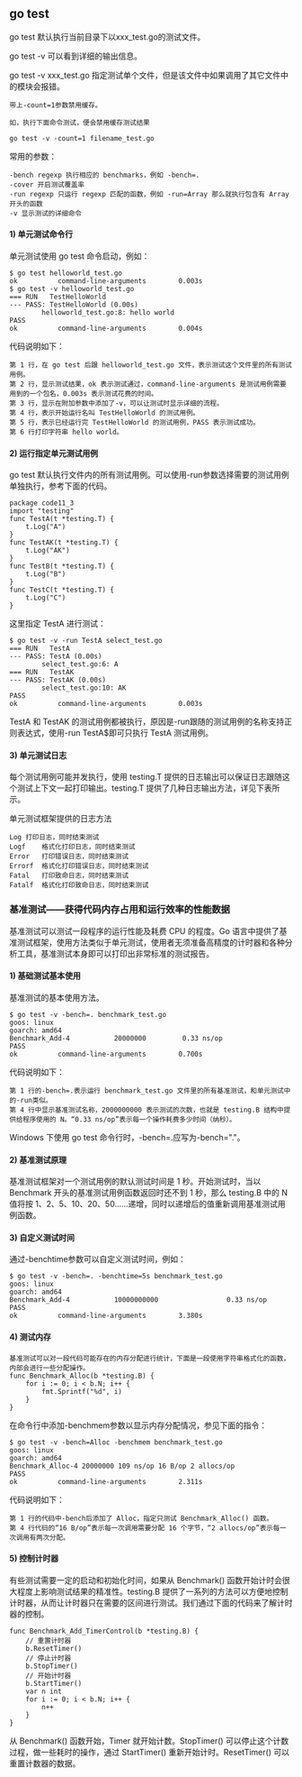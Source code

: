 ## go test

go test 默认执行当前目录下以xxx_test.go的测试文件。

go test -v 可以看到详细的输出信息。

go test -v xxx_test.go 指定测试单个文件，但是该文件中如果调用了其它文件中的模块会报错。


```
带上-count=1参数禁用缓存。

如，执行下面命令测试，便会禁用缓存测试结果

go test -v -count=1 filename_test.go
```

常用的参数：
```
-bench regexp 执行相应的 benchmarks，例如 -bench=.
-cover 开启测试覆盖率
-run regexp 只运行 regexp 匹配的函数，例如 -run=Array 那么就执行包含有 Array 开头的函数
-v 显示测试的详细命令
```

#### 1) 单元测试命令行

单元测试使用 go test 命令启动，例如：

```
$ go test helloworld_test.go
ok          command-line-arguments        0.003s
$ go test -v helloworld_test.go
=== RUN   TestHelloWorld
--- PASS: TestHelloWorld (0.00s)
        helloworld_test.go:8: hello world
PASS
ok          command-line-arguments        0.004s
```
代码说明如下：
```
第 1 行，在 go test 后跟 helloworld_test.go 文件，表示测试这个文件里的所有测试用例。
第 2 行，显示测试结果，ok 表示测试通过，command-line-arguments 是测试用例需要用到的一个包名，0.003s 表示测试花费的时间。
第 3 行，显示在附加参数中添加了-v，可以让测试时显示详细的流程。
第 4 行，表示开始运行名叫 TestHelloWorld 的测试用例。
第 5 行，表示已经运行完 TestHelloWorld 的测试用例，PASS 表示测试成功。
第 6 行打印字符串 hello world。
```

#### 2) 运行指定单元测试用例

go test 默认执行文件内的所有测试用例。可以使用-run参数选择需要的测试用例单独执行，参考下面的代码。

```
package code11_3
import "testing"
func TestA(t *testing.T) {
    t.Log("A")
}
func TestAK(t *testing.T) {
    t.Log("AK")
}
func TestB(t *testing.T) {
    t.Log("B")
}
func TestC(t *testing.T) {
    t.Log("C")
}
```
这里指定 TestA 进行测试：
```
$ go test -v -run TestA select_test.go
=== RUN   TestA
--- PASS: TestA (0.00s)
        select_test.go:6: A
=== RUN   TestAK
--- PASS: TestAK (0.00s)
        select_test.go:10: AK
PASS
ok          command-line-arguments        0.003s
```
TestA 和 TestAK 的测试用例都被执行，原因是-run跟随的测试用例的名称支持正则表达式，使用-run TestA$即可只执行 TestA 测试用例。

#### 3) 单元测试日志

每个测试用例可能并发执行，使用 testing.T 提供的日志输出可以保证日志跟随这个测试上下文一起打印输出。testing.T 提供了几种日志输出方法，详见下表所示。

单元测试框架提供的日志方法
```
Log 打印日志，同时结束测试
Logf	格式化打印日志，同时结束测试
Error	打印错误日志，同时结束测试
Errorf	格式化打印错误日志，同时结束测试
Fatal	打印致命日志，同时结束测试
Fatalf	格式化打印致命日志，同时结束测试
```

### 基准测试——获得代码内存占用和运行效率的性能数据

基准测试可以测试一段程序的运行性能及耗费 CPU 的程度。Go 语言中提供了基准测试框架，使用方法类似于单元测试，使用者无须准备高精度的计时器和各种分析工具，基准测试本身即可以打印出非常标准的测试报告。
#### 1) 基础测试基本使用

基准测试的基本使用方法。
```
$ go test -v -bench=. benchmark_test.go
goos: linux
goarch: amd64
Benchmark_Add-4           20000000         0.33 ns/op
PASS
ok          command-line-arguments        0.700s
```
代码说明如下：
```
第 1 行的-bench=.表示运行 benchmark_test.go 文件里的所有基准测试，和单元测试中的-run类似。
第 4 行中显示基准测试名称，2000000000 表示测试的次数，也就是 testing.B 结构中提供给程序使用的 N。“0.33 ns/op”表示每一个操作耗费多少时间（纳秒）。
```
Windows 下使用 go test 命令行时，-bench=.应写为-bench="."。
#### 2) 基准测试原理

基准测试框架对一个测试用例的默认测试时间是 1 秒。开始测试时，当以 Benchmark 开头的基准测试用例函数返回时还不到 1 秒，那么 testing.B 中的 N 值将按 1、2、5、10、20、50……递增，同时以递增后的值重新调用基准测试用例函数。

#### 3) 自定义测试时间

通过-benchtime参数可以自定义测试时间，例如：
```
$ go test -v -bench=. -benchtime=5s benchmark_test.go
goos: linux
goarch: amd64
Benchmark_Add-4           10000000000                 0.33 ns/op
PASS
ok          command-line-arguments        3.380s
```

#### 4) 测试内存

```
基准测试可以对一段代码可能存在的内存分配进行统计，下面是一段使用字符串格式化的函数，内部会进行一些分配操作。
func Benchmark_Alloc(b *testing.B) {
    for i := 0; i < b.N; i++ {
        fmt.Sprintf("%d", i)
    }
}
```
在命令行中添加-benchmem参数以显示内存分配情况，参见下面的指令：
```
$ go test -v -bench=Alloc -benchmem benchmark_test.go
goos: linux
goarch: amd64
Benchmark_Alloc-4 20000000 109 ns/op 16 B/op 2 allocs/op
PASS
ok          command-line-arguments        2.311s
```
代码说明如下：
```
第 1 行的代码中-bench后添加了 Alloc，指定只测试 Benchmark_Alloc() 函数。
第 4 行代码的“16 B/op”表示每一次调用需要分配 16 个字节，“2 allocs/op”表示每一次调用有两次分配。
```

#### 5) 控制计时器

有些测试需要一定的启动和初始化时间，如果从 Benchmark() 函数开始计时会很大程度上影响测试结果的精准性。testing.B 提供了一系列的方法可以方便地控制计时器，从而让计时器只在需要的区间进行测试。我们通过下面的代码来了解计时器的控制。
```
func Benchmark_Add_TimerControl(b *testing.B) {
    // 重置计时器
    b.ResetTimer()
    // 停止计时器
    b.StopTimer()
    // 开始计时器
    b.StartTimer()
    var n int
    for i := 0; i < b.N; i++ {
        n++
    }
}
```
从 Benchmark() 函数开始，Timer 就开始计数。StopTimer() 可以停止这个计数过程，做一些耗时的操作，通过 StartTimer() 重新开始计时。ResetTimer() 可以重置计数器的数据。